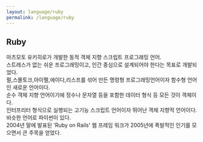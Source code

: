 ```yaml
---
layout: language/ruby
permalink: /language/ruby
---
```


## Ruby

마츠모토 유키히로가 개발한 동적 객체 지향 스크립트 프로그래밍 언어.<br/>
스트레스가 없는 쉬운 프로그래밍이고, 인간 중심으로 설계되어야 한다는 목표로 개발되었다.<br/>
펄,스몰토크,아이펠,에이다,리스프를 섞어 만든 명령형 프로그래밍언어이자 함수형 언어인 새로운 언어이다.<br/>
순수 객체 지향 언어이기에 정수나 문자열 등을 포함한 데이터 형식 등 모든 것이 객체이다.<br/>
인터프리터 형식으로 실행되는 고기능 스크립트 언어이자 뛰어난 객체 지향적 언어이다. 비슷한 언어로 파이썬이 있다.<br/>
2004년 말에 발표된 'Ruby on Rails' 웹 프레임 워크가 2005년에 폭발적인 인기를 모으면서 큰 주목을 얻었다.